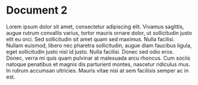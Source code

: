 # Document 2

Lorem ipsum dolor sit amet, consectetur adipiscing elit. Vivamus sagittis, augue rutrum convallis varius, tortor mauris ornare dolor, ut sollicitudin justo elit eu orci. Sed sollicitudin sit amet quam sed maximus. Nulla facilisi. Nullam euismod, libero nec pharetra sollicitudin, augue diam faucibus ligula, eget sollicitudin justo nisl id justo. Nulla facilisi. Donec sed odio eros. Donec, verra mi quis quam pulvinar at malesuada arcu rhoncus. Cum sociis natoque penatibus et magnis dis parturient montes, nascetur ridiculus mus. In rutrum accumsan ultricies. Mauris vitae nisi at sem facilisis semper ac in est.
